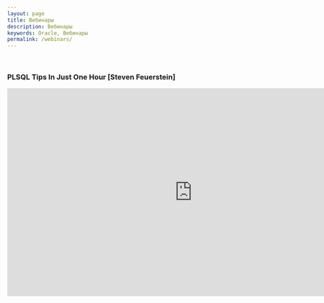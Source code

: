 ```yaml
---
layout: page
title: Вебинары
description: Вебинары
keywords: Oracle, Вебинары
permalink: /webinars/
---
```


<br/>

### PLSQL Tips In Just One Hour [Steven Feuerstein]

<div align="center">

<iframe width="853" height="480" src="https://www.youtube.com/embed/lxLTXcY3e80" frameborder="0" allowfullscreen></iframe>

</div>

